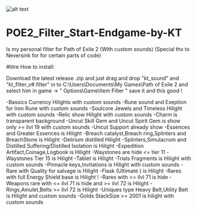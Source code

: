 ![alt text](https://image.noelshack.com/fichiers/2024/52/6/1735405444-capture-d-cran-2024-12-28-180229.png)
# POE2_Filter_Start-Endgame-by-KT
Is my personal filter for Path of Exile 2 (With custom sounds)
(Special thx to Neversink for for certain parts of code)

#titre How to install:

Download the latest release .zip and just drag and drop "kt_sound" and "kt_filter_v#.filter" in to C:\Users\Documents\My Games\Path of Exile 2 and select him in game -> " Options\Game\Item Filter " save it and this good !

-Bassics Currency Hilights with custom sounds
-Rune sound and Exeption for Iron Rune with custom sounds
-Soulcore Jewels and Timeless Hilight with custom sounds
-Relic show Hilight with custom sounds
-Charm is transparent background
-Uncut Skill Gem and Uncut Spirit Gem is show only >= ilvl 19 with custom sounds
-Uncut Support already show
-Essences and Greater Essences is Hilight
-Breach catalyst,Breach ring,Splinters and BreachStone is Hilight
-Delirium distilled Hilight
-Splinters,Simulacrum and Distilled Suffering/Distilled Isolation is Hilight
-Expedition Artifact,Coinage,Logbook is Hilight
-Waystones are hide <= tier 11
-Waystones Tier 15 is Hilight
-Tablet is Hilight
-Trials Fragments is Hilight with custom sounds
-Pinnacle keys,Invitations is Hilight with custom sounds
-Rare with Quality for salvage is Hilight
-Flask (Ultimate ) is Hilight
-Rares with full  Energy Shield base is Hilight !
-Rares with <= ilvl 71 is hide
-Weapons rare with <= ilvl 71 is hide and >= ilvl 72 is Hilight
-Rings,Amulet,Belts >= ilvl 72 is Hilight
-Uniques type Heavy Belt,Utility Belt is Hilight and custom sounds 
-Golds StackSize >= 2001 is hilight with custom sounds 


